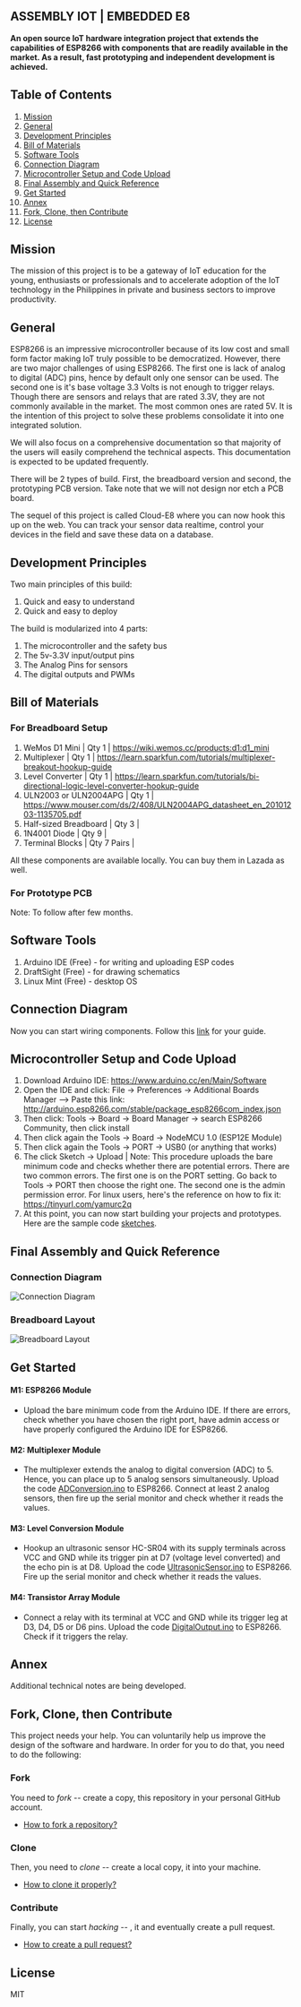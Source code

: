 ## ASSEMBLY IOT | EMBEDDED E8

**An open source IoT hardware integration project that extends the capabilities of ESP8266 with components that are readily available in the market. As a result, fast prototyping and independent development is achieved.**

## Table of Contents
1. [Mission](#mission)
2. [General](#general) 
3. [Development Principles](#devprinciples)
4. [Bill of Materials](#bom)
5. [Software Tools](#tools)
6. [Connection Diagram](#connection)
7. [Microcontroller Setup and Code Upload](#setup)
8. [Final Assembly and Quick Reference](#final)
9. [Get Started](#start)
10. [Annex](#technotes)
11. [Fork, Clone, then Contribute](#fork-clone-contribute)
12. [License](#license)

## Mission <a name="mission"></a>

The mission of this project is to be a gateway of IoT education for the young, enthusiasts or professionals and to accelerate adoption of the IoT technology in the Philippines in private and business sectors to improve productivity.

## General <a name="general"></a>

ESP8266 is an impressive microcontroller because of its low cost and small form factor making IoT truly possible to be democratized. However, there are two major challenges of using ESP8266. The first one is lack of analog to digital (ADC) pins, hence by default only one sensor can be used. The second one is it's base voltage 3.3 Volts is not enough to trigger relays. Though there are sensors and relays that are rated 3.3V, they are not commonly available in the market. The most common ones are rated 5V. It is the intention of this project to solve these problems consolidate it into one integrated solution. 

We will also focus on a comprehensive documentation so that majority of the users will easily comprehend the technical aspects. This documentation is expected to be updated frequently. 

There will be 2 types of build. First, the breadboard version and second, the prototyping PCB version. Take note that we will not design nor etch a PCB board. 

The sequel of this project is called Cloud-E8 where you can now hook this up on the web. You can track your sensor data realtime, control your devices in the field and save these data on a database. 

## Development Principles <a name="devprinciples"></a>

Two main principles of this build: 
1. Quick and easy to understand 
2. Quick and easy to deploy

The build is modularized into 4 parts:
1. The microcontroller and the safety bus
2. The 5v-3.3V input/output pins
3. The Analog Pins for sensors 
4. The digital outputs and PWMs 

## Bill of Materials <a name="bom"></a>

### For Breadboard Setup

1. WeMos D1 Mini | Qty 1 | https://wiki.wemos.cc/products:d1:d1_mini
2. Multiplexer | Qty 1 | https://learn.sparkfun.com/tutorials/multiplexer-breakout-hookup-guide
3. Level Converter | Qty 1 | https://learn.sparkfun.com/tutorials/bi-directional-logic-level-converter-hookup-guide
4. ULN2003 or ULN2004APG | Qty 1 | https://www.mouser.com/ds/2/408/ULN2004APG_datasheet_en_20101203-1135705.pdf
5. Half-sized Breadboard | Qty 3 | 
6. 1N4001 Diode | Qty 9 |  
7. Terminal Blocks | Qty 7 Pairs |

All these components are available locally. You can buy them in Lazada as well. 

### For Prototype PCB 

Note: To follow after few months.

## Software Tools <a name="tools"></a>
1. Arduino IDE (Free) - for writing and uploading ESP codes
2. DraftSight (Free) - for drawing schematics
3. Linux Mint (Free) - desktop OS

## Connection Diagram <a name="connection"></a>
Now you can start wiring components. Follow this [link](https://github.com/IoTPH/Assembly-E8/tree/master/ConnectionDiagram) for your guide. 

## Microcontroller Setup and Code Upload <a name="setup"></a>
1. Download Arduino IDE: https://www.arduino.cc/en/Main/Software
2. Open the IDE and click: File -> Preferences -> Additional Boards Manager --> Paste this link: http://arduino.esp8266.com/stable/package_esp8266com_index.json
3. Then click: Tools -> Board -> Board Manager -> search ESP8266 Community, then click install
4. Then click again the Tools -> Board -> NodeMCU 1.0 (ESP12E Module)
5. Then click again the Tools -> PORT -> USB0 (or anything that works)
6. The click Sketch -> Upload | Note: This procedure uploads the bare minimum code and checks whether there are potential errors. There are two common errors. The first one is on the PORT setting. Go back to Tools -> PORT then choose the right one. The second one is the admin permission error. For linux users, here's the reference on how to fix it: https://tinyurl.com/yamurc2q
7. At this point, you can now start building your projects and prototypes. Here are the sample code [sketches](https://github.com/IoTPH/Assembly-E8/tree/master/WorkableCodeSketches). 

## Final Assembly and Quick Reference <a name="final"></a>

### Connection Diagram
![Connection Diagram](./img/AE8-diagram.png)

### Breadboard Layout
![Breadboard Layout](./img/AE8-breadboard.jpg)

## Get Started <a name="start"></a>

#### M1: ESP8266 Module 
* Upload the bare minimum code from the Arduino IDE. If there are errors, check whether you have chosen the right port, have admin access or have properly configured the Arduino IDE for ESP8266. 

#### M2: Multiplexer Module
* The multiplexer extends the analog to digital conversion (ADC) to 5. Hence, you can place up to 5 analog sensors simultaneously. Upload the code [ADConversion.ino](https://github.com/IoTPH/Assembly-E8/tree/master/WorkableCodeSketches) to ESP8266. Connect at least 2 analog sensors, then fire up the serial monitor and check whether it reads the values.

#### M3: Level Conversion Module
* Hookup an ultrasonic sensor HC-SR04 with its supply terminals across VCC and GND while its trigger pin at D7 (voltage level converted) and the echo pin is at D8. Upload the code [UltrasonicSensor.ino](https://github.com/IoTPH/Assembly-E8/tree/master/WorkableCodeSketches) to ESP8266. Fire up the serial monitor and check whether it reads the values.

#### M4: Transistor Array Module
* Connect a relay with its terminal at VCC and GND while its trigger leg at D3, D4, D5 or D6 pins. Upload the code [DigitalOutput.ino](https://github.com/IoTPH/Assembly-E8/tree/master/WorkableCodeSketches) to ESP8266. Check if it triggers the relay.

## Annex <a name="technotes"></a>
Additional technical notes are being developed.

## Fork, Clone, then Contribute <a id="fork-clone-contribute"></a>

This project needs your help. You can voluntarily help us improve the design of the software and hardware. In order for you to do that, you need to do the following:  

### Fork  
You need to *fork* -- create a copy, this repository in your personal GitHub account.  
- [How to fork a repository?](https://help.github.com/articles/fork-a-repo/)

### Clone
Then, you need to *clone* -- create a local copy, it into your machine.  
- [How to clone it properly?](#)

### Contribute
Finally, you can start *hacking* -- , it and eventually create a pull request.  
- [How to create a pull request?](#)

## License <a id="license"></a>
MIT
